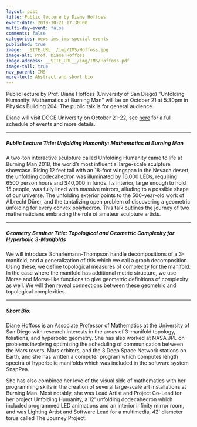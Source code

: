 ```yaml
---
layout: post
title: Public lecture by Diane Hoffoss
event-date: 2019-10-21 17:30:00
multi-day-event: false
comments: false
categories: news ims ims-special events
published: true
image: __SITE_URL__/img/IMS/Hoffoss.jpg
image-alt: Prof. Diane Hoffoss
image-address: __SITE_URL__/img/IMS/Hoffoss.pdf
image-tall: true
nav_parent: IMS
more-text: Abstract and short bio
---
```


Public lecture by Prof. Diane Hoffoss (University of San Diego) 
"Unfolding Humanity: Mathematics at Burning Man"
will be 
on October 21 at 5:30pm in Physics Building 204. The public talk is for general audience.

Diane will visit DOGE University on October 21-22, see [here](http://www.people.virginia.edu/~sm4cw/Diane_Hoffoss.html) for a full schedule of events and more details. 

<!--more-->

---

##### Public Lecture Title: Unfolding Humanity: Mathematics at Burning Man 

A two-ton interactive sculpture called Unfolding Humanity came to life at Burning Man 2018, the world’s most influential large-scale sculpture showcase. Rising 12 feet tall with an 18-foot wingspan in the Nevada desert, the unfolding dodecahedron was illuminated by 16,000 LEDs, requiring 6500 person hours and $40,000 in funds. Its interior, large enough to hold 15 people, was fully lined with massive mirrors, alluding to a possible shape of our universe.  The unfolding exterior points to the 500-year-old work of Albrecht Dürer, and the tantalizing open problem of discovering a geometric unfolding for every convex polyhedron. This talk outlines the journey of two mathematicians embracing the role of amateur sculpture artists.

---

##### Geometry Seminar Title: Topological and Geometric Complexity for Hyperbolic 3-Manifolds

We will introduce Scharlemann-Thompson handle decompositions of a 3-manifold, and a generalization of this which we call a graph decomposition. Using these, we define topological measures of complexity for the manifold. In the case where the manifold has additional metric structure, we use Morse and Morse-like functions to give geometric definitions of complexity as well.  We will then reveal connections between these geometric and topological complexities.

---

##### Short Bio:

Diane Hoffoss is an Associate Professor of Mathematics at the University of San Diego with research interests in the areas of 3-manifold topology, foliations, and hyperbolic geometry.  She has also worked at NASA JPL on problems involving optimizing the scheduling of communication between the Mars rovers, Mars orbiters, and the 3 Deep Space Network stations on Earth, and she has written a computer program which computes length spectra of hyperbolic manifolds which was included in the software system SnapPea.

She has also combined her love of the visual side of mathematics with her programming skills in the creation of several large-scale art installations at Burning Man. Most notably, she was Lead Artist and Project Co-Lead for her project Unfolding Humanity, a 12' unfolding dodecahedron which included programmed LED animations and an interior infinity mirror room, and was Lighting Artist and Software Lead for a multimedia, 42' diameter torus called The Journey Project.